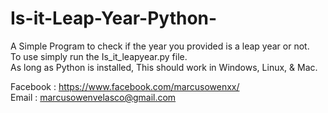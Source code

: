 # Is-it-Leap-Year-Python-
A Simple Program to check if the year you provided is a leap year or not.  
To use simply run the Is_it_leapyear.py file.  
As long as Python is installed, This should work in Windows, Linux, & Mac.  

Facebook : https://www.facebook.com/marcusowenxx/  
Email : marcusowenvelasco@gmail.com

